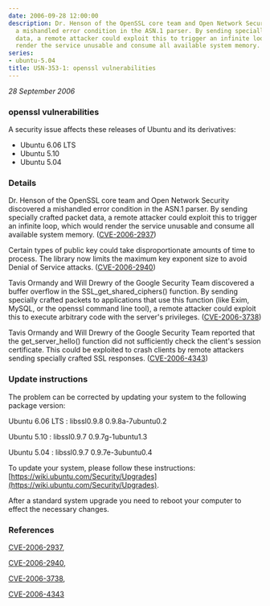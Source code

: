 ```yaml
---
date: 2006-09-28 12:00:00
description: Dr. Henson of the OpenSSL core team and Open Network Security discovered
  a mishandled error condition in the ASN.1 parser. By sending specially crafted packet
  data, a remote attacker could exploit this to trigger an infinite loop, which would
  render the service unusable and consume all available system memory. ([CVE-2006-2937](http://people.ubuntu.com/~ubuntu-security/cve/CVE-2006-2937))
series:
- ubuntu-5.04
title: USN-353-1: openssl vulnerabilities
---
```


*28 September 2006*

### openssl vulnerabilities

A security issue affects these releases of Ubuntu and its derivatives:

* Ubuntu 6.06 LTS
* Ubuntu 5.10
* Ubuntu 5.04

### Details

Dr. Henson of the OpenSSL core team and Open Network Security discovered a mishandled error condition in the ASN.1 parser. By sending specially crafted packet data, a remote attacker could exploit this to trigger an infinite loop, which would render the service unusable and consume all available system memory. ([CVE-2006-2937](http://people.ubuntu.com/~ubuntu-security/cve/CVE-2006-2937))

Certain types of public key could take disproportionate amounts of time to process. The library now limits the maximum key exponent size to avoid Denial of Service attacks. ([CVE-2006-2940](http://people.ubuntu.com/~ubuntu-security/cve/CVE-2006-2940))

Tavis Ormandy and Will Drewry of the Google Security Team discovered a buffer overflow in the SSL_get_shared_ciphers() function. By sending specially crafted packets to applications that use this function (like Exim, MySQL, or the openssl command line tool), a remote attacker could exploit this to execute arbitrary code with the server&#39;s privileges. ([CVE-2006-3738](http://people.ubuntu.com/~ubuntu-security/cve/CVE-2006-3738))

Tavis Ormandy and Will Drewry of the Google Security Team reported that the get_server_hello() function did not sufficiently check the client&#39;s session certificate. This could be exploited to crash clients by remote attackers sending specially crafted SSL responses. ([CVE-2006-4343](http://people.ubuntu.com/~ubuntu-security/cve/CVE-2006-4343))

### Update instructions

The problem can be corrected by updating your system to the following package version:

Ubuntu 6.06 LTS
 : libssl0.9.8 <span>0.9.8a-7ubuntu0.2</span>

Ubuntu 5.10
 : libssl0.9.7 <span>0.9.7g-1ubuntu1.3</span>

Ubuntu 5.04
 : libssl0.9.7 <span>0.9.7e-3ubuntu0.4</span>

To update your system, please follow these instructions: [https://wiki.ubuntu.com/Security/Upgrades](https://wiki.ubuntu.com/Security/Upgrades).

After a standard system upgrade you need to reboot your computer to effect the necessary changes.

### References

 
 [CVE-2006-2937](http://people.ubuntu.com/~ubuntu-security/cve/CVE-2006-2937), 

 [CVE-2006-2940](http://people.ubuntu.com/~ubuntu-security/cve/CVE-2006-2940), 

 [CVE-2006-3738](http://people.ubuntu.com/~ubuntu-security/cve/CVE-2006-3738), 

 [CVE-2006-4343](http://people.ubuntu.com/~ubuntu-security/cve/CVE-2006-4343)